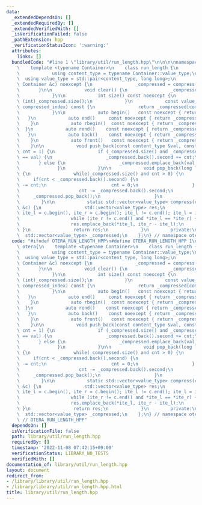 ```yaml
---
data:
  _extendedDependsOn: []
  _extendedRequiredBy: []
  _extendedVerifiedWith: []
  _isVerificationFailed: false
  _pathExtension: hpp
  _verificationStatusIcon: ':warning:'
  attributes:
    links: []
  bundledCode: "#line 1 \"library/util/run_length.hpp\"\n\n\n\nnamespace otera{\n\
    \    template <typename Container>\n    class run_length {\n        public:\n\
    \            using content_type = typename Container::value_type;\n          \
    \  using value_type = std::pair<content_type, long long>;\n            run_length(const\
    \ Container &c) noexcept {\n                _compressed = compress(c);\n     \
    \       }\n\n            void clear() {\n                _compressed.clear();\n\
    \            }\n\n            int size() const noexcept {\n                return\
    \ (int)_compressed.size();\n            }\n            const value_type &operator[](int\
    \ compressed_index) const {\n                return _compressed[compressed_index];\n\
    \            }\n\n            auto begin()   const noexcept { return _compressed.begin();\
    \   }\n            auto end()     const noexcept { return _compressed.end(); \
    \    }\n            auto rbegin()  const noexcept { return _compressed.rbegin();\
    \  }\n            auto rend()    const noexcept { return _compressed.rend(); \
    \   }\n            auto back()    const noexcept { return _compressed.back();\
    \    }\n            auto front()   const noexcept { return _compressed.front();\
    \    }\n\n            void push_back(const content_type &val, const long long\
    \ cnt = 1) {\n                if (_compressed.size() and _compressed.back().first\
    \ == val) {\n                    _compressed.back().second += cnt;\n         \
    \       } else {\n                    _compressed.emplace_back(val, cnt);\n  \
    \              }\n            }\n\n            void pop_back(long long cnt = 1)\
    \ {\n                while(_compressed.size() and cnt > 0) {\n               \
    \     if(cnt < _compressed.back().second) {\n                        _compressed.back().second\
    \ -= cnt;\n                        cnt = 0;\n                    } else {\n  \
    \                      cnt -= _compressed.back().second;\n                   \
    \     _compressed.pop_back();\n                    }\n                }\n    \
    \        }\n\n            static std::vector<value_type> compress(const Container\
    \ &c) {\n                std::vector<value_type> res;\n                for(auto\
    \ ite_l = c.begin(), ite_r = c.begin(); ite_l != c.end(); ite_l = ite_r) {\n \
    \                   while (ite_r != c.end() and *ite_l == *ite_r) ++ite_r;\n \
    \                   res.emplace_back(*ite_l, ite_r - ite_l);\n               \
    \ }\n                return res;\n            }\n        private:\n          \
    \  std::vector<value_type> _compressed;\n    };\n} // namespace otera\n\n\n"
  code: "#ifndef OTERA_RUN_LENGTH_HPP\n#define OTERA_RUN_LENGTH_HPP 1\n\nnamespace\
    \ otera{\n    template <typename Container>\n    class run_length {\n        public:\n\
    \            using content_type = typename Container::value_type;\n          \
    \  using value_type = std::pair<content_type, long long>;\n            run_length(const\
    \ Container &c) noexcept {\n                _compressed = compress(c);\n     \
    \       }\n\n            void clear() {\n                _compressed.clear();\n\
    \            }\n\n            int size() const noexcept {\n                return\
    \ (int)_compressed.size();\n            }\n            const value_type &operator[](int\
    \ compressed_index) const {\n                return _compressed[compressed_index];\n\
    \            }\n\n            auto begin()   const noexcept { return _compressed.begin();\
    \   }\n            auto end()     const noexcept { return _compressed.end(); \
    \    }\n            auto rbegin()  const noexcept { return _compressed.rbegin();\
    \  }\n            auto rend()    const noexcept { return _compressed.rend(); \
    \   }\n            auto back()    const noexcept { return _compressed.back();\
    \    }\n            auto front()   const noexcept { return _compressed.front();\
    \    }\n\n            void push_back(const content_type &val, const long long\
    \ cnt = 1) {\n                if (_compressed.size() and _compressed.back().first\
    \ == val) {\n                    _compressed.back().second += cnt;\n         \
    \       } else {\n                    _compressed.emplace_back(val, cnt);\n  \
    \              }\n            }\n\n            void pop_back(long long cnt = 1)\
    \ {\n                while(_compressed.size() and cnt > 0) {\n               \
    \     if(cnt < _compressed.back().second) {\n                        _compressed.back().second\
    \ -= cnt;\n                        cnt = 0;\n                    } else {\n  \
    \                      cnt -= _compressed.back().second;\n                   \
    \     _compressed.pop_back();\n                    }\n                }\n    \
    \        }\n\n            static std::vector<value_type> compress(const Container\
    \ &c) {\n                std::vector<value_type> res;\n                for(auto\
    \ ite_l = c.begin(), ite_r = c.begin(); ite_l != c.end(); ite_l = ite_r) {\n \
    \                   while (ite_r != c.end() and *ite_l == *ite_r) ++ite_r;\n \
    \                   res.emplace_back(*ite_l, ite_r - ite_l);\n               \
    \ }\n                return res;\n            }\n        private:\n          \
    \  std::vector<value_type> _compressed;\n    };\n} // namespace otera\n\n#endif\
    \ // OTERA_RUN_LENGTH_HPP"
  dependsOn: []
  isVerificationFile: false
  path: library/util/run_length.hpp
  requiredBy: []
  timestamp: '2022-11-08 07:42:15+09:00'
  verificationStatus: LIBRARY_NO_TESTS
  verifiedWith: []
documentation_of: library/util/run_length.hpp
layout: document
redirect_from:
- /library/library/util/run_length.hpp
- /library/library/util/run_length.hpp.html
title: library/util/run_length.hpp
---
```

